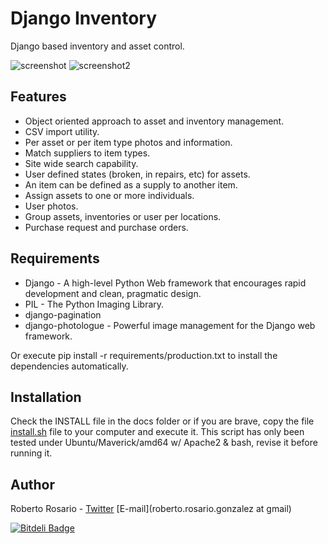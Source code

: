 Django Inventory
=============

Django based inventory and asset control.
 
![screenshot](http://img814.imageshack.us/img814/5088/screenshot1fz.png)
![screenshot2](http://img443.imageshack.us/img443/1486/screenshot2wu.png)


Features
---

* Object oriented approach to asset and inventory management.
* CSV import utility.
* Per asset or per item type photos and information.
* Match suppliers to item types.
* Site wide search capability.
* User defined states (broken, in repairs, etc) for assets.
* An item can be defined as a supply to another item.
* Assign assets to one or more individuals.
* User photos.
* Group assets, inventories or user per locations.
* Purchase request and purchase orders.


Requirements
---

* Django - A high-level Python Web framework that encourages rapid development and clean, pragmatic design.
* PIL - The Python Imaging Library.
* django-pagination
* django-photologue - Powerful image management for the Django web framework.

Or execute pip install -r requirements/production.txt to install the dependencies automatically.


Installation
---

Check the INSTALL file in the docs folder
or if you are brave, copy the file [install.sh](https://github.com/rosarior/django-inventory/blob/master/misc/install.sh) file to your computer and execute it.
This script has only been tested under Ubuntu/Maverick/amd64 w/ Apache2 & bash, revise it before running it.


Author
------

Roberto Rosario - [Twitter](http://twitter.com/#siloraptor) [E-mail](roberto.rosario.gonzalez at gmail)



[![Bitdeli Badge](https://d2weczhvl823v0.cloudfront.net/rosarior/django-inventory/trend.png)](https://bitdeli.com/free "Bitdeli Badge")


